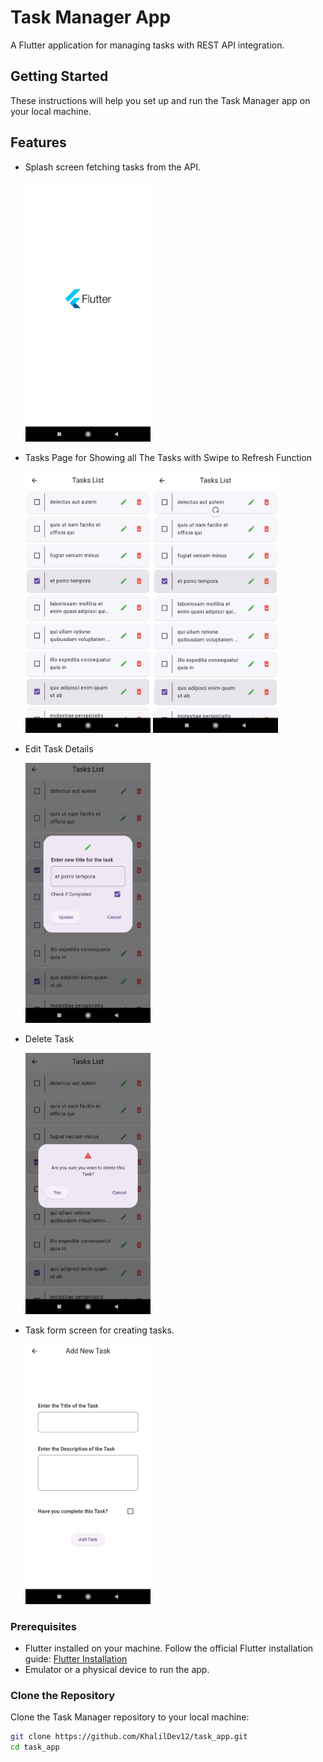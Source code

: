 # Task Manager App

A Flutter application for managing tasks with REST API integration.

## Getting Started

These instructions will help you set up and run the Task Manager app on your local machine.

## Features

- Splash screen fetching tasks from the API.

  <img src="images/splash_page.jpg" alt="Splash Page" width="200"/>


- Tasks Page for Showing all The Tasks with Swipe to Refresh Function

  <img src="images/tasksList_page.jpg" alt="Tasks List Page" width="200"/> <img src="images/swipe_to_refresh.jpg" alt="Swipe to Refresh" width="200"/>
  

- Edit Task Details

  <img src="images/edit_task.jpg" alt="Edit Task" width="200"/>
  

- Delete Task

  <img src="images/delete_task.jpg" alt="Delete Task" width="200"/>
  

- Task form screen for creating tasks.

  <img src="images/add_task.jpg" alt="Add Task Page" width="200"/>

### Prerequisites

- Flutter installed on your machine. Follow the official Flutter installation
  guide: [Flutter Installation](https://flutter.dev/docs/get-started/install)
- Emulator or a physical device to run the app.

### Clone the Repository

Clone the Task Manager repository to your local machine:

```bash
git clone https://github.com/KhalilDev12/task_app.git
cd task_app
